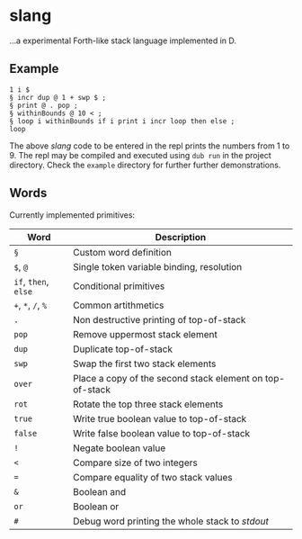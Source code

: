 # slang

…a experimental Forth-like stack language implemented in D.

## Example

	1 i $
	§ incr dup @ 1 + swp $ ;
	§ print @ . pop ;
	§ withinBounds @ 10 < ;
	§ loop i withinBounds if i print i incr loop then else ;
	loop

The above _slang_ code to be entered in the repl prints the numbers from 1 to 9. The repl may be compiled and executed using `dub run` in the project directory. Check the `example` directory for further further demonstrations.

## Words

Currently implemented primitives:

| Word                 | Description                                              |
| ---                  | ---                                                      |
| `§`                  | Custom word definition                                   |
| `$`, `@`             | Single token variable binding, resolution                |
| `if`, `then`, `else` | Conditional primitives                                   |
| `+`, `*`, `/`, `%`   | Common artithmetics                                      |
| `.`                  | Non destructive printing of top-of-stack                 |
| `pop`                | Remove uppermost stack element                           |
| `dup`                | Duplicate top-of-stack                                   |
| `swp`                | Swap the first two stack elements                        |
| `over`               | Place a copy of the second stack element on top-of-stack |
| `rot`                | Rotate the top three stack elements                      |
| `true`               | Write true boolean value to top-of-stack                 |
| `false`              | Write false boolean value to top-of-stack                |
| `!`                  | Negate boolean value                                     |
| `<`                  | Compare size of two integers                             |
| `=`                  | Compare equality of two stack values                     |
| `&`                  | Boolean and                                              |
| `or`                 | Boolean or                                               |
| `#`                  | Debug word printing the whole stack to _stdout_          |
